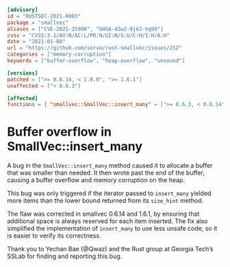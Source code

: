 ```toml
[advisory]
id = "RUSTSEC-2021-0003"
package = "smallvec"
aliases = ["CVE-2021-25900", "GHSA-43w2-9j62-hq99"]
cvss = "CVSS:3.1/AV:N/AC:L/PR:N/UI:N/S:U/C:H/I:H/A:H"
date = "2021-01-08"
url = "https://github.com/servo/rust-smallvec/issues/252"
categories = ["memory-corruption"]
keywords = ["buffer-overflow", "heap-overflow", "unsound"]

[versions]
patched = [">= 0.6.14, < 1.0.0", ">= 1.6.1"]
unaffected = ["< 0.6.3"]

[affected]
functions = { "smallvec::SmallVec::insert_many" = [">= 0.6.3, < 0.6.14", ">= 1.0.0, < 1.6.1"] }
```

# Buffer overflow in SmallVec::insert_many

A bug in the `SmallVec::insert_many` method caused it to allocate a buffer that was smaller than needed.  It then wrote past the end of the buffer, causing a buffer overflow and memory corruption on the heap.

This bug was only triggered if the iterator passed to `insert_many` yielded more items than the lower bound returned from its `size_hint` method.
 
The flaw was corrected in smallvec 0.6.14 and 1.6.1, by ensuring that additional space is always reserved for each item inserted.  The fix also simplified the implementation of `insert_many` to use less unsafe code, so it is easier to verify its correctness.

Thank you to Yechan Bae (@Qwaz) and the Rust group at Georgia Tech’s SSLab for finding and reporting this bug.
